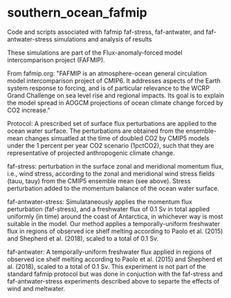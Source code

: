 # southern_ocean_fafmip
Code and scripts associated with fafmip faf-stress, faf-antwater, and faf-antwater-stress simulations and analysis of results

These simulations are part of the Flux-anomaly-forced model intercomparison project (FAFMIP).

From fafmip.org:
"FAFMIP is an atmosphere-ocean general circulation model intercomparison project of CMIP6. It addresses aspects of the Earth system response to forcing, and is of particular relevance to the WCRP Grand Challenge on sea level rise and regional impacts. Its goal is to explain the model spread in AOGCM projections of ocean climate change forced by CO2 increase."

Protocol: A prescribed set of surface flux perturbations are applied to the ocean water surface. The perturbations are obtained from the ensemble-mean changes simuatled at the time of doubled CO2 by CMIP5 models under the 1 percent per year CO2 scenario (1pctCO2), such that they are representative of projected anthropogenic climate change.

faf-stress: 
perturbation in the surface zonal and meridional momentum flux, i.e., wind stress, according to the zonal and meridional wind stress fields (tauu, tauy) from the CMIP5 ensemble mean (see above). Stress perturbation added to the momentum balance of the ocean water surface.

faf-antwater-stress: 
Simulataneously applies the momentum flux perturbation (faf-stress), and a freshwater flux of 0.1 Sv in total applied uniformly
(in time) around the coast of Antarctica, in whichever way is most suitable in the model. Our method applies a temporally-uniform freshwater flux in regions of observed ice shelf melting according to Paolo et al. (2015) and Shepherd et al. (2018), scaled to a total of 0.1 Sv. 

faf-antwater: A temporally-uniform freshwater flux applied in regions of observed ice shelf melting according to Paolo et al. (2015) and Shepherd et al. (2018), scaled to a total of 0.1 Sv. This experiment is not part of the standard fafmip protocol but was done in conjuction with the faf-stress and faf-antwater-stress experiments described above to separte the effects of wind and meltwater.



